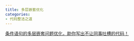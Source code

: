 ```yaml
---
title: 多层嵌套优化
categories: 
- 代码整洁之道
---
```


[条件语句的多层嵌套问题优化，助你写出不让同事吐槽的代码！](https://mp.weixin.qq.com/s/7i-TPFovLwrSmbWaIiX8dQ)

